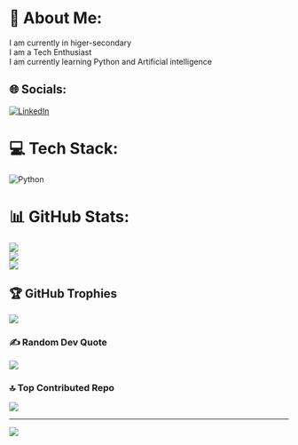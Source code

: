 # 💫 About Me:
I am currently in higer-secondary <br>I am a Tech Enthusiast<br>I am currently learning Python and Artificial intelligence 


## 🌐 Socials:
[![LinkedIn](https://img.shields.io/badge/LinkedIn-%230077B5.svg?logo=linkedin&logoColor=white)](https://linkedin.com/in/darsh-chokhani-46771b2b2) 

# 💻 Tech Stack:
![Python](https://img.shields.io/badge/python-3670A0?style=for-the-badge&logo=python&logoColor=ffdd54)
# 📊 GitHub Stats:
![](https://github-readme-stats.vercel.app/api?username=C29-bugologist&theme=tokyonight&hide_border=false&include_all_commits=true&count_private=false)<br/>
![](https://github-readme-streak-stats.herokuapp.com/?user=C29-bugologist&theme=tokyonight&hide_border=false)<br/>
![](https://github-readme-stats.vercel.app/api/top-langs/?username=C29-bugologist&theme=tokyonight&hide_border=false&include_all_commits=true&count_private=false&layout=compact)

## 🏆 GitHub Trophies
![](https://github-profile-trophy.vercel.app/?username=C29-bugologist&theme=tokyonight&no-frame=false&no-bg=false&margin-w=4)

### ✍️ Random Dev Quote
![](https://quotes-github-readme.vercel.app/api?type=horizontal&theme=radical)

### 🔝 Top Contributed Repo
![](https://github-contributor-stats.vercel.app/api?username=C29-bugologist&limit=5&theme=dark&combine_all_yearly_contributions=true)

---
[![](https://visitcount.itsvg.in/api?id=C29-bugologist&icon=0&color=0)](https://visitcount.itsvg.in)

<!-- Proudly created with GPRM ( https://gprm.itsvg.in ) --> 
